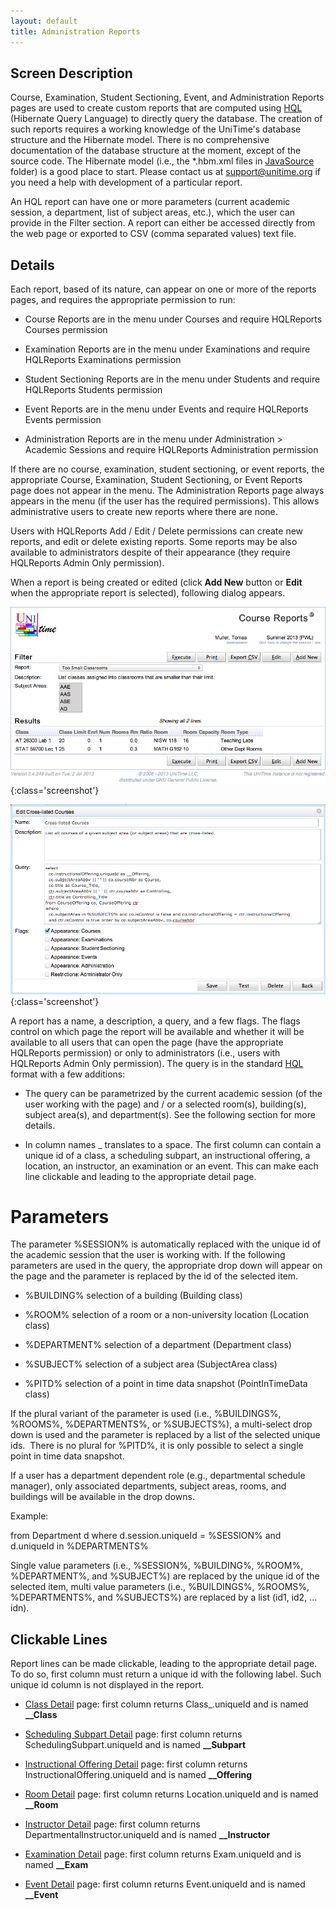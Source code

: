 ```yaml
---
layout: default
title: Administration Reports
---
```



## Screen Description


 Course, Examination, Student Sectioning, Event, and Administration Reports pages are used to create custom reports that are computed using [HQL](http://docs.jboss.org/hibernate/orm/3.3/reference/en/html/queryhql.html) (Hibernate Query Language) to directly query the database. The creation of such reports requires a working knowledge of the UniTime's database structure and the Hibernate model. There is no comprehensive documentation of the database structure at the moment, except of the source code. The Hibernate model (i.e., the *.hbm.xml files in [JavaSource]( https://github.com/UniTime/unitime/tree/master/JavaSource) folder) is a good place to start. Please contact us at [support@unitime.org](mailto:support@unitime.org) if you need a help with development of a particular report.


 An HQL report can have one or more parameters (current academic session, a department, list of subject areas, etc.), which the user can provide in the Filter section. A report can either be accessed directly from the web page or exported to CSV (comma separated values) text file.

## Details


 Each report, based of its nature, can appear on one or more of the reports pages, and requires the appropriate permission to run:

* Course Reports are in the menu under Courses and require HQLReports Courses permission

* Examination Reports are in the menu under Examinations and require HQLReports Examinations permission

* Student Sectioning Reports are in the menu under Students and require HQLReports Students permission

* Event Reports are in the menu under Events and require HQLReports Events permission

* Administration Reports are in the menu under Administration > Academic Sessions and require HQLReports Administration permission


 If there are no course, examination, student sectioning, or event reports, the appropriate Course, Examination, Student Sectioning, or Event Reports page does not appear in the menu. The Administration Reports page always appears in the menu (if the user has the required permissions). This allows administrative users to create new reports where there are none.


 Users with HQLReports Add / Edit / Delete permissions can create new reports, and edit or delete existing reports. Some reports may be also available to administrators despite of their appearance (they require HQLReports Admin Only permission).


 When a report is being created or edited (click **Add New** button or **Edit** when the appropriate report is selected), following dialog appears.


![Administration Reports](images/administration-reports-1.png){:class='screenshot'}


![Administration Reports](images/administration-reports-2.png){:class='screenshot'}


 A report has a name, a description, a query, and a few flags. The flags control on which page the report will be available and whether it will be available to all users that can open the page (have the appropriate HQLReports permission) or only to administrators (i.e., users with HQLReports Admin Only permission). The query is in the standard [HQL](http://docs.jboss.org/hibernate/orm/3.3/reference/en/html/queryhql.html) format with a few additions:

* The query can be parametrized by the current academic session (of the user working with the page) and / or a selected room(s), building(s), subject area(s), and department(s). See the following section for more details.

* In column names _ translates to a space. The first column can contain a unique id of a class, a scheduling subpart, an instructional offering, a location, an instructor, an examination or an event. This can make each line clickable and leading to the appropriate detail page.

# Parameters


 The parameter %SESSION% is automatically replaced with the unique id of the academic session that the user is working with. If the following parameters are used in the query, the appropriate drop down will appear on the page and the parameter is replaced by the id of the selected item.

* %BUILDING% selection of a building (Building class)

* %ROOM% selection of a room or a non-university location (Location class)

* %DEPARTMENT% selection of a department (Department class)

* %SUBJECT% selection of a subject area (SubjectArea class)

* %PITD% selection of a point in time data snapshot (PointInTimeData class)


 If the plural variant of the parameter is used (i.e., %BUILDINGS%, %ROOMS%, %DEPARTMENTS%, or %SUBJECTS%), a multi-select drop down is used and the parameter is replaced by a list of the selected unique ids.  There is no plural for %PITD%, it is only possible to select a single point in time data snapshot.


 If a user has a department dependent role (e.g., departmental schedule manager), only associated departments, subject areas, rooms, and buildings will be available in the drop downs.


 Example:


 from Department d where d.session.uniqueId = %SESSION% and d.uniqueId in %DEPARTMENTS%


 Single value parameters (i.e., %SESSION%, %BUILDING%, %ROOM%, %DEPARTMENT%, and %SUBJECT%) are replaced by the unique id of the selected item, multi value parameters (i.e., %BUILDINGS%, %ROOMS%, %DEPARTMENTS%, and %SUBJECTS%) are replaced by a list (id1, id2, ... idn).

## Clickable Lines


 Report lines can be made clickable, leading to the appropriate detail page. To do so, first column must return a unique id with the following label. Such unique id column is not displayed in the report.

* [Class Detail](class-detail) page: first column returns Class_.uniqueId and is named **__Class**

* [Scheduling Subpart Detail](scheduling-subpart-detail) page: first column returns SchedulingSubpart.uniqueId and is named **__Subpart**

* [Instructional Offering Detail](instructional-offering-detail) page: first column returns InstructionalOffering.uniqueId and is named **__Offering**

* [Room Detail](room-detail) page: first column returns Location.uniqueId and is named **__Room**

* [Instructor Detail](instructor-detail) page: first column returns DepartmentalInstructor.uniqueId and is named **__Instructor**

* [Examination Detail](examination-detail) page: first column returns Exam.uniqueId and is named **__Exam**

* [Event Detail](event-detail) page: first column returns Event.uniqueId and is named **__Event**
